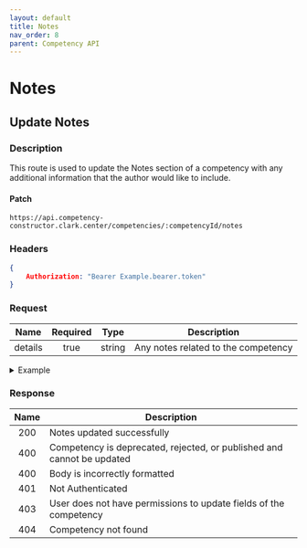 ```yaml
---
layout: default
title: Notes
nav_order: 8
parent: Competency API
---
```

# Notes

## Update Notes

### Description
This route is used to update the Notes section of a competency with any additional information that the author would like to include.

#### Patch
```http
https://api.competency-constructor.clark.center/competencies/:competencyId/notes
```

### Headers
```json
{
    Authorization: "Bearer Example.bearer.token"
}
```

### Request

| Name | Required | Type | Description |
|:----:|:-----:|:----:|-----|
| details | true | string | Any notes related to the competency |

<details closed markdown="block">
  <summary>
    Example
  </summary>

### Example Http request body
```json
{
    body: {
        details: "This competency is meant for students with a Cyber Security track only."
    }
}
```

### Example Curl request
```bash
curl -X PATCH \
  -H "Content-Type: application/json" \
  -H "Authorization": "Bearer Example.bearer.token" \
  -d '{
        details: "This competency is meant for students with a Cyber Security track only."
    }' \
  -L "https://api.competency-constructor.clark.center/competencies/6112745b84804cf5833aa94c/notes"
```
</details>

### Response

| Name | Description |
|:----:|----|
| 200 | Notes updated successfully |
| 400 | Competency is deprecated, rejected, or published and cannot be updated
| 400 | Body is incorrectly formatted |
| 401 | Not Authenticated  |
| 403 | User does not have permissions to update fields of the competency |
| 404 | Competency not found |